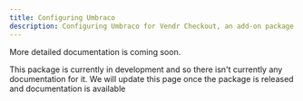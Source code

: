 ```yaml
---
title: Configuring Umbraco
description: Configuring Umbraco for Vendr Checkout, an add-on package for Vendr, the eCommerce solution for Umbraco v8+
---
```


<message-box type="info" heading="Work in Progress">
    <p>More detailed documentation is coming soon.</p>
    <p>This package is currently in development and so there isn't currently any documentation for it. We will update this page once the package is released and documentation is available</p>
</message-box>